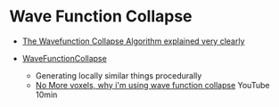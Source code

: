 Wave Function Collapse
======================

* [The Wavefunction Collapse Algorithm explained very clearly](https://robertheaton.com/2018/12/17/wavefunction-collapse-algorithm/)

* [WaveFunctionCollapse](https://github.com/mxgmn/WaveFunctionCollapse)
    * Generating locally similar things procedurally
    * [No More voxels, why i'm using wave function collapse](https://www.youtube.com/watch?v=20KHNA9jTsE) YouTube 10min